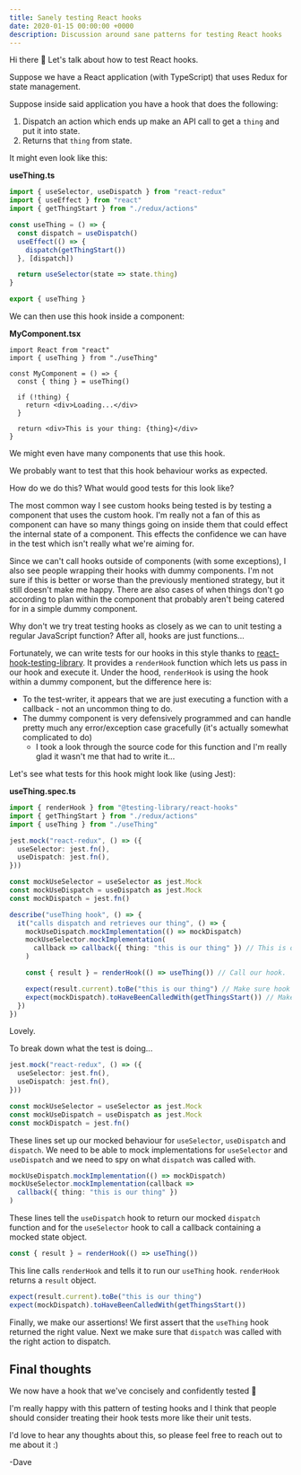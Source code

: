 ```yaml
---
title: Sanely testing React hooks
date: 2020-01-15 00:00:00 +0000
description: Discussion around sane patterns for testing React hooks
---
```


Hi there 👋 Let's talk about how to test React hooks.

Suppose we have a React application (with TypeScript) that uses Redux for state management.

Suppose inside said application you have a hook that does the following:

1. Dispatch an action which ends up make an API call to get a `thing` and put it into state.
2. Returns that `thing` from state.

It might even look like this:

**useThing.ts**

```typescript
import { useSelector, useDispatch } from "react-redux"
import { useEffect } from "react"
import { getThingStart } from "./redux/actions"

const useThing = () => {
  const dispatch = useDispatch()
  useEffect(() => {
    dispatch(getThingStart())
  }, [dispatch])

  return useSelector(state => state.thing)
}

export { useThing }
```

We can then use this hook inside a component:

**MyComponent.tsx**

```tsx
import React from "react"
import { useThing } from "./useThing"

const MyComponent = () => {
  const { thing } = useThing()

  if (!thing) {
    return <div>Loading...</div>
  }

  return <div>This is your thing: {thing}</div>
}
```

We might even have many components that use this hook.

We probably want to test that this hook behaviour works as expected.

How do we do this? What would good tests for this look like?

The most common way I see custom hooks being tested is by testing a component that uses the custom hook. I'm really not a fan of this as component can have so many things going on inside them that could effect the internal state of a component. This effects the confidence we can have in the test which isn't really what we're aiming for.

Since we can't call hooks outside of components (with some exceptions), I also see people wrapping their hooks with dummy components. I'm not sure if this is better or worse than the previously mentioned strategy, but it still doesn't make me happy. There are also cases of when things don't go according to plan within the component that probably aren't being catered for in a simple dummy component.

Why don't we try treat testing hooks as closely as we can to unit testing a regular JavaScript function? After all, hooks are just functions...

Fortunately, we can write tests for our hooks in this style thanks to [react-hook-testing-library](https://github.com/testing-library/react-hooks-testing-library). It provides a `renderHook` function which lets us pass in our hook and execute it. Under the hood, `renderHook` is using the hook within a dummy component, but the difference here is:

- To the test-writer, it appears that we are just executing a function with a callback - not an uncommon thing to do.
- The dummy component is very defensively programmed and can handle pretty much any error/exception case gracefully (it's actually somewhat complicated to do)
  - I took a look through the source code for this function and I'm really glad it wasn't me that had to write it...

Let's see what tests for this hook might look like (using Jest):

**useThing.spec.ts**

```typescript
import { renderHook } from "@testing-library/react-hooks"
import { getThingStart } from "./redux/actions"
import { useThing } from "./useThing"

jest.mock("react-redux", () => ({
  useSelector: jest.fn(),
  useDispatch: jest.fn(),
}))

const mockUseSelector = useSelector as jest.Mock
const mockUseDispatch = useDispatch as jest.Mock
const mockDispatch = jest.fn()

describe("useThing hook", () => {
  it("calls dispatch and retrieves our thing", () => {
    mockUseDispatch.mockImplementation(() => mockDispatch)
    mockUseSelector.mockImplementation(
      callback => callback({ thing: "this is our thing" }) // This is our mocked state.
    )

    const { result } = renderHook(() => useThing()) // Call our hook.

    expect(result.current).toBe("this is our thing") // Make sure hook returns our slice of state.
    expect(mockDispatch).toHaveBeenCalledWith(getThingsStart()) // Make sure the right action was dispatched.
  })
})
```

Lovely.

To break down what the test is doing...

```typescript
jest.mock("react-redux", () => ({
  useSelector: jest.fn(),
  useDispatch: jest.fn(),
}))

const mockUseSelector = useSelector as jest.Mock
const mockUseDispatch = useDispatch as jest.Mock
const mockDispatch = jest.fn()
```

These lines set up our mocked behaviour for `useSelector`, `useDispatch` and `dispatch`. We need to be able to mock implementations for `useSelector` and `useDispatch` and we need to spy on what `dispatch` was called with.

```typescript
mockUseDispatch.mockImplementation(() => mockDispatch)
mockUseSelector.mockImplementation(callback =>
  callback({ thing: "this is our thing" })
)
```

These lines tell the `useDispatch` hook to return our mocked `dispatch` function and for the `useSelector` hook to call a callback containing a mocked state object.

```typescript
const { result } = renderHook(() => useThing())
```

This line calls `renderHook` and tells it to run our `useThing` hook. `renderHook` returns a `result` object.

```typescript
expect(result.current).toBe("this is our thing")
expect(mockDispatch).toHaveBeenCalledWith(getThingsStart())
```

Finally, we make our assertions! We first assert that the `useThing` hook returned the right value. Next we make sure that `dispatch` was called with the right action to dispatch.

## Final thoughts

We now have a hook that we've concisely and confidently tested 🎉

I'm really happy with this pattern of testing hooks and I think that people should consider treating their hook tests more like their unit tests.

I'd love to hear any thoughts about this, so please feel free to reach out to me about it :)

-Dave
